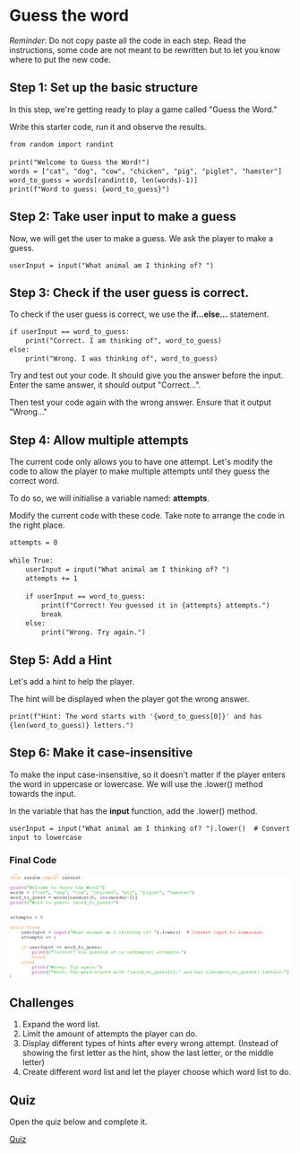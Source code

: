 # Guess the word

*Reminder*: Do not copy paste all the code in each step. Read the instructions, some code are not meant to be rewritten but to let you know where to put the new code.

## Step 1: Set up the basic structure

In this step, we're getting ready to play a game called "Guess the Word." 

Write this starter code, run it and observe the results.

    from random import randint

    print("Welcome to Guess the Word!")
    words = ["cat", "dog", "cow", "chicken", "pig", "piglet", "hamster"]
    word_to_guess = words[randint(0, len(words)-1)]
    print(f"Word to guess: {word_to_guess}")


## Step 2: Take user input to make a guess

Now, we will get the user to make a guess. We ask the player to make a guess.

    userInput = input("What animal am I thinking of? ")

## Step 3: Check if the user guess is correct.

To check if the user guess is correct, we use the **if...else...** statement.

    if userInput == word_to_guess:
        print("Correct. I am thinking of", word_to_guess)
    else:
        print("Wrong. I was thinking of", word_to_guess)


Try and test out your code. It should give you the answer before the input. Enter the same answer, it should output "Correct...".

Then test your code again with the wrong answer. Ensure that it output "Wrong..."


## Step 4: Allow multiple attempts

The current code only allows you to have one attempt. Let's modify the code to allow the player to make multiple attempts until they guess the correct word.

To do so, we will initialise a variable named: **attempts**.

Modify the current code with these code. Take note to arrange the code in the right place.

    attempts = 0

    while True:
        userInput = input("What animal am I thinking of? ")
        attempts += 1

        if userInput == word_to_guess:
            print(f"Correct! You guessed it in {attempts} attempts.")
            break
        else:
            print("Wrong. Try again.")


## Step 5: Add a Hint

Let's add a hint to help the player.

The hint will be displayed when the player got the wrong answer.

    print(f"Hint: The word starts with '{word_to_guess[0]}' and has {len(word_to_guess)} letters.")


## Step 6: Make it case-insensitive
To make the input case-insensitive, so it doesn't matter if the player enters the word in uppercase or lowercase. We will use the .lower() method towards the input.

In the variable that has the **input** function, add the .lower() method.

    userInput = input("What animal am I thinking of? ").lower()  # Convert input to lowercase



### Final Code

![](images/py_guess_the_word_final_code.png)


## Challenges

1. Expand the word list.
2. Limit the amount of attempts the player can do. 
3. Display different types of hints after every wrong attempt. (Instead of showing the first letter as the hint, show the last letter, or the middle letter)
4. Create different word list and let the player choose which word list to do.



## Quiz

Open the quiz below and complete it.

[Quiz](https://forms.office.com/r/iDJrYjLABL)